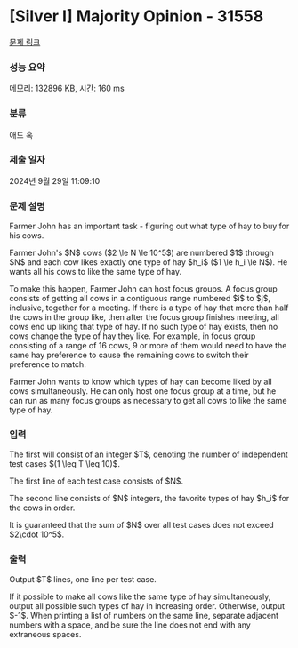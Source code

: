 # [Silver I] Majority Opinion - 31558 

[문제 링크](https://www.acmicpc.net/problem/31558) 

### 성능 요약

메모리: 132896 KB, 시간: 160 ms

### 분류

애드 혹

### 제출 일자

2024년 9월 29일 11:09:10

### 문제 설명

<p>Farmer John has an important task - figuring out what type of hay to buy for his cows.</p>

<p>Farmer John's $N$ cows ($2 \le N \le 10^5$) are numbered $1$ through $N$ and each cow likes exactly one type of hay $h_i$ ($1 \le h_i \le N$). He wants all his cows to like the same type of hay.</p>

<p>To make this happen, Farmer John can host focus groups. A focus group consists of getting all cows in a contiguous range numbered $i$ to $j$, inclusive, together for a meeting. If there is a type of hay that more than half the cows in the group like, then after the focus group finishes meeting, all cows end up liking that type of hay. If no such type of hay exists, then no cows change the type of hay they like. For example, in focus group consisting of a range of 16 cows, 9 or more of them would need to have the same hay preference to cause the remaining cows to switch their preference to match.</p>

<p>Farmer John wants to know which types of hay can become liked by all cows simultaneously. He can only host one focus group at a time, but he can run as many focus groups as necessary to get all cows to like the same type of hay.</p>

### 입력 

 <p>The first will consist of an integer $T$, denoting the number of independent test cases $(1 \leq T \leq 10)$.</p>

<p>The first line of each test case consists of $N$.</p>

<p>The second line consists of $N$ integers, the favorite types of hay $h_i$ for the cows in order.</p>

<p>It is guaranteed that the sum of $N$ over all test cases does not exceed $2\cdot 10^5$.</p>

### 출력 

 <p>Output $T$ lines, one line per test case.</p>

<p>If it possible to make all cows like the same type of hay simultaneously, output all possible such types of hay in increasing order. Otherwise, output $-1$. When printing a list of numbers on the same line, separate adjacent numbers with a space, and be sure the line does not end with any extraneous spaces.</p>

